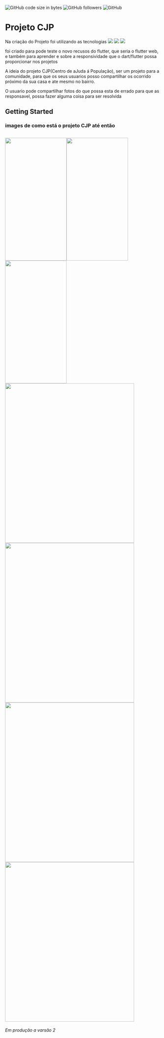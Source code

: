 
![GitHub code size in bytes](https://img.shields.io/github/languages/code-size/nevitonviana/Projeto_CJP_V1)
![GitHub followers](https://img.shields.io/github/followers/nevitonviana?style=social)
![GitHub](https://img.shields.io/github/license/nevitonviana/Projeto_CJP_V1)  

# Projeto CJP

Na criação do Projeto foi utilizando as tecnologias 
<img src="https://img.icons8.com/color/30/000000/dart.png"/>
<img  src="https://img.icons8.com/color/30/000000/flutter.png"/>
<img src="https://img.icons8.com/color/30/000000/google-firebase-console.png"/>

foi criado para pode teste o novo recusos do flutter, que seria o flutter web, e também para
aprender e sobre a responsividade que o dart/flutter possa proporcionar nos projetos

A ideia do projeto CJP(Centro de aJuda á População), ser um projeto para a comunidade, para que os
seus usuarios posso compartilhar os ocorrido próximo da sua casa e ate mesmo no bairro.

O usuario pode compartilhar fotos do que possa esta de errado para que as responsavel, possa fazer
alguma coisa para ser resolvida

## Getting Started

### images de como está o projeto CJP até então



##
<img Height=400 width=200 src="https://github.com/nevitonviana/Projeto_CJP_V1/blob/master/Screenshot/Screenshothome.png"/><img Height=400 width=200 src="https://github.com/nevitonviana/Projeto_CJP_V1/blob/master/Screenshot/Screenshotdetalhe.png"/>
<img Height=400 width=200 src="https://github.com/nevitonviana/Projeto_CJP_V1/blob/master/Screenshot/Screenshotmenu.png"/>
<img Height=520 width=420 src="https://github.com/nevitonviana/Projeto_CJP_V1/blob/master/Screenshot/Screenshotlogin.png"/>
<img Height=520 width=420 src="https://github.com/nevitonviana/Projeto_CJP_V1/blob/master/Screenshot/Screenshotwebhome.png"/>
<img Height=520 width=420 src="https://github.com/nevitonviana/Projeto_CJP_V1/blob/master/Screenshot/Screenshotwebminha.png"/>
<img Height=520 width=420 src="https://github.com/nevitonviana/Projeto_CJP_V1/blob/master/Screenshot/Screenshotwebadd.png"/>

###### Em produção a varsão 2

